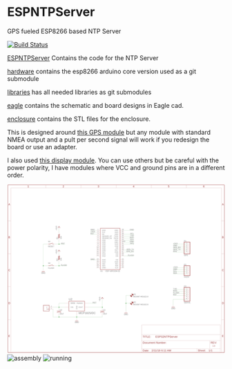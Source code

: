 # ESPNTPServer
GPS fueled ESP8266 based NTP Server

[![Build Status](https://travis-ci.org/liebman/ESPNTPServer.svg?branch=master)](https://travis-ci.org/liebman/ESPNTPServer.svg)

[ESPNTPServer](ESPNTPServer) Contains the code for the NTP Server

[hardware](hardware) contains the esp8266 arduino core version used as a git submodule

[libraries](libraries) has all needed libraries as git submodules 

[eagle](eagle) contains the schematic and board designs in Eagle cad.

[enclosure](enclosure) contains the STL files for the enclosure.

This is designed around [this GPS module](https://www.amazon.com/gp/product/B075DD5746/) but any module with standard NMEA output and a pult per second signal will work if you redesign the board or use an adapter.

I also used [this display module](https://www.amazon.com/gp/product/B00O2KDQBE/).  You can use others but be careful with the power polarity, I have modules where VCC and ground pins are in a different order.

![Schematic](images/ESPNTPServer.png)
![assembly](images/open.png)
![running](images/closed.png)
